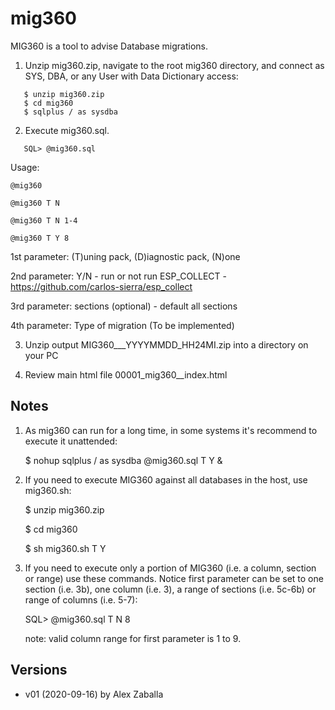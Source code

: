 # mig360

MIG360 is a tool to advise Database migrations.

1. Unzip mig360.zip, navigate to the root mig360 directory, and connect as SYS, 
   DBA, or any User with Data Dictionary access:

```
   $ unzip mig360.zip
   $ cd mig360
   $ sqlplus / as sysdba
```

2. Execute mig360.sql.

```
   SQL> @mig360.sql
```

Usage: 

```
@mig360

@mig360 T N

@mig360 T N 1-4

@mig360 T Y 8
```

1st parameter: (T)uning pack, (D)iagnostic pack, (N)one

2nd parameter: Y/N - run or not run ESP_COLLECT - https://github.com/carlos-sierra/esp_collect

3rd parameter: sections (optional) - default all sections

4th parameter: Type of migration (To be implemented)



3. Unzip output MIG360_<dbname>_<host>_YYYYMMDD_HH24MI.zip into a directory on your PC

4. Review main html file 00001_mig360_<dbname>_index.html



## Notes ##

1. As mig360 can run for a long time, in some systems it's recommend to execute it unattended:

   $ nohup sqlplus / as sysdba @mig360.sql T Y &

2. If you need to execute MIG360 against all databases in the host, use mig360.sh:

   $ unzip mig360.zip
   
   $ cd mig360
   
   $ sh mig360.sh T Y
   
   
3. If you need to execute only a portion of MIG360 (i.e. a column, section or range) use 
   these commands. Notice first parameter can be set to one section (i.e. 3b),
   one column (i.e. 3), a range of sections (i.e. 5c-6b) or range of columns (i.e. 5-7):

   SQL> @mig360.sql T N 8
   
   note: valid column range for first parameter is 1 to 9. 


## Versions ##
* v01 (2020-09-16) by Alex Zaballa
